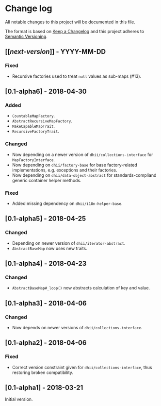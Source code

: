 # Change log
All notable changes to this project will be documented in this file.

The format is based on [Keep a Changelog](http://keepachangelog.com/)
and this project adheres to [Semantic Versioning](http://semver.org/).

## [[*next-version*]] - YYYY-MM-DD
### Fixed
- Recursive factories used to treat `null` values as sub-maps (#13).

## [0.1-alpha6] - 2018-04-30
### Added
- `CountableMapFactory`.
- `AbstractRecursiveMapFactory`.
- `MakeCapableMapTrait`.
- `RecursiveFactoryTrait`.

### Changed
- Now depending on a newer version of `dhii/collections-interface` for `MapFactoryInterface`.
- Now depending on `dhii/factory-base` for base factory-related implementations, e.g. exceptions and their factories.
- Now depending on `dhii/data-object-abstract` for standards-compliand generic container helper methods.

### Fixed
- Added missing dependency on `dhii/i18n-helper-base`.

## [0.1-alpha5] - 2018-04-25
### Changed
- Depending on newer version of `dhii/iterator-abstract`.
- `AbstractBaseMap` now uses new traits.

## [0.1-alpha4] - 2018-04-23
### Changed
- `AbstractBaseMap#_loop()` now abstracts calculation of key and value.

## [0.1-alpha3] - 2018-04-06
### Changed
- Now depends on newer versions of `dhii/collections-interface`.

## [0.1-alpha2] - 2018-04-06
### Fixed
- Correct version constraint given for `dhii/collections-interface`, thus restoring broken compatibility.

## [0.1-alpha1] - 2018-03-21
Initial version.
